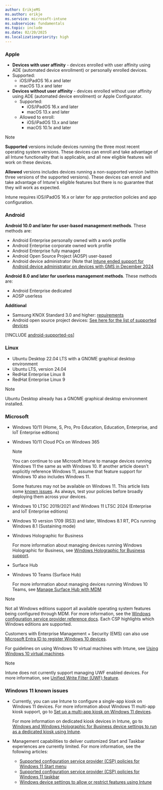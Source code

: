 ```yaml
---
author: ErikjeMS
ms.author: erikje
ms.service: microsoft-intune
ms.subservice: fundamentals
ms.topic: include
ms.date: 02/20/2025
ms.localizationpriority: high
---
```


### Apple

- **Devices with user affinity** - devices enrolled with user affinity using ADE (automated device enrollment) or personally enrolled devices.
- Supported:
  - iOS/iPadOS 16.x and later
  - macOS 13.x and later
- **Devices without user affinity** - devices enrolled without user affinity using ADE (automated device enrollment) or Apple Configurator.
  - Supported:
    - iOS/iPadOS 16.x and later
    - macOS 13.x and later
  - Allowed to enroll:
    - iOS/iPadOS 13.x and later
    - macOS 10.1x and later

> [!NOTE]
> **Supported** versions include devices running the three most recent operating system versions. These devices can enroll and take advantage of all Intune functionality that is applicable, and all new eligible features will work on these devices.
>
> **Allowed** versions includes devices running a non-supported version (within three versions of the supported versions). These devices can enroll and take advantage of Intune's eligible features but there is no guarantee that they will work as expected.
>
> Intune requires iOS/iPadOS 16.x or later for app protection policies and app configuration.

### Android

**Android 10.0 and later for user-based management methods**. These methods are:
- Android Enterprise personally owned with a work profile
- Android Enterprise corporate owned work profile
- Android Enterprise fully managed
- Android Open Source Project (AOSP) user-based
- Android device administrator (Note that [Intune ended support for Android device administrator on devices with GMS in December 2024](https://techcommunity.microsoft.com/blog/intunecustomersuccess/intune-ending-support-for-android-device-administrator-on-devices-with-gms-in-de/3915443)

**Android 8.0 and later for userless management methods**. These methods are:
- Android Enterprise dedicated
- AOSP userless

**Additional**
- Samsung KNOX Standard 3.0 and higher: [requirements](https://www.samsungknox.com/en/knox-platform/supported-devices/2.4+)
- Android open source project devices: [See here for the list of supported devices](../fundamentals/android-os-project-supported-devices.md)

[!INCLUDE [android-supported-os](android-supported-os.md)]

### Linux

- Ubuntu Desktop 22.04 LTS with a GNOME graphical desktop environment
- Ubuntu LTS, version 24.04
- RedHat Enterprise Linux 8  
- RedHat Enterprise Linux 9

> [!NOTE]
> Ubuntu Desktop already has a GNOME graphical desktop environment installed.

### Microsoft

- Windows 10/11 (Home, S, Pro, Pro Education, Education, Enterprise, and IoT Enterprise editions)
- Windows 10/11 Cloud PCs on Windows 365

  > [!NOTE]
  > You can continue to use Microsoft Intune to manage devices running Windows 11 the same as with Windows 10. If another article doesn't explicitly reference Windows 11, assume that feature support for Windows 10 also includes Windows 11.
  >
  > Some features may not be available on Windows 11. This article lists some [known issues](#windows-11-known-issues). As always, test your policies before broadly deploying them across your devices.

- Windows 10 LTSC 2019/2021 and Windows 11 LTSC 2024 (Enterprise and IoT Enterprise editions)
  
- Windows 10 version 1709 (RS3) and later, Windows 8.1 RT, PCs running Windows 8.1 (Sustaining mode)

- Windows Holographic for Business

  For more information about managing devices running Windows Holographic for Business, see [Windows Holographic for Business support](../fundamentals/windows-holographic-for-business.md).

- Surface Hub

- Windows 10 Teams (Surface Hub)

  For more information about managing devices running Windows 10 Teams, see [Manage Surface Hub with MDM](/surface-hub/manage-settings-with-mdm-for-surface-hub)

> [!NOTE]
> Not all Windows editions support all available operating system features being configured through MDM. For more information, see the [Windows configuration service provider reference docs](/windows/configuration/provisioning-packages/how-it-pros-can-use-configuration-service-providers). Each CSP highlights which Windows editions are supported.

Customers with Enterprise Management + Security (EMS) can also use [Microsoft Entra ID to register Windows 10 devices](../enrollment/windows-enroll.md).

For guidelines on using Windows 10 virtual machines with Intune, see [Using Windows 10 virtual machines](../fundamentals/windows-10-virtual-machines.md).

> [!NOTE]
> Intune does not currently support managing UWF enabled devices. For more information, see [Unified Write Filter (UWF) feature](/windows-hardware/customize/enterprise/unified-write-filter).

### Windows 11 known issues

- Currently, you can use Intune to configure a single-app kiosk on Windows 11 devices. For more information about Windows 11 multi-app kiosk support, go to [Set up a multi-app kiosk on Windows 11 devices](/windows/configuration/lock-down-windows-11-to-specific-apps).

  For more information on dedicated kiosk devices in Intune, go to [Windows and Windows Holographic for Business device settings to run as a dedicated kiosk using Intune](../configuration/kiosk-settings.md).

- Management capabilities to deliver customized Start and Taskbar experiences are currently limited. For more information, see the following articles:

  - [Supported configuration service provider (CSP) policies for Windows 11 Start menu](/windows/configuration/supported-csp-start-menu-layout-windows)
  - [Supported configuration service provider (CSP) policies for Windows 11 taskbar](/windows/configuration/supported-csp-taskbar-windows)
  - [Windows device settings to allow or restrict features using Intune](../configuration/device-restrictions-windows-10.md)
